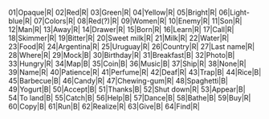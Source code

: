 01|Opaque|R|
02|Red|R|
03|Green|R|
04|Yellow|R|
05|Bright|R|
06|Light-blue|R|
07|Colors|R|
08|Red(?)|R|
09|Women|R|
10|Enemy|R|
11|Son|R|
12|Man|R|
13|Away|R|
14|Drawer|R|
15|Born|R|
16|Learn|R|
17|Call|R|
18|Skimmer|R|
19|Bitter|R|
20|Sweet milk|R|
21|Milk|R|
22|Water|R|
23|Food|R|
24|Argentina|R|
25|Uruguay|R|
26|Country|R|
27|Last name|R|
28|Where|R|
29|Mock|B|
30|Birthday|R|
31|Breakfast|B|
32|Photo|B|
33|Hungry|R|
34|Map|B|
35|Coin|B|
36|Music|B|
37|Ship|R|
38|None|R|
39|Name|R|
40|Patience|R|
41|Perfume|R|
42|Deaf|R|
43|Trap|B|
44|Rice|B|
45|Barbecue|B|
46|Candy|R|
47|Chewing-gum|R|
48|Spaghetti|B|
49|Yogurt|B|
50|Accept|B|
51|Thanks|B|
52|Shut down|R|
53|Appear|B|
54|To land|B|
55|Catch|B|
56|Help|B|
57|Dance|B|
58|Bathe|B|
59|Buy|R|
60|Copy|B|
61|Run|B|
62|Realize|R|
63|Give|B|
64|Find|R|
